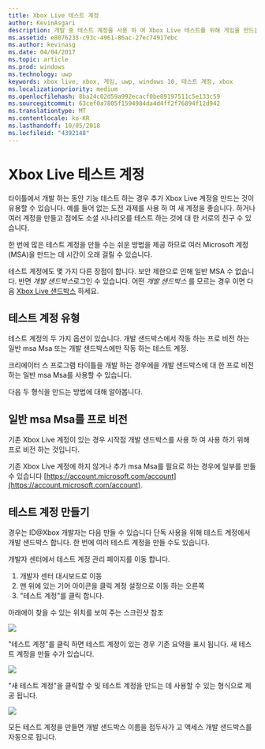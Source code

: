 ```yaml
---
title: Xbox Live 테스트 계정
author: KevinAsgari
description: 개발 중 테스트 계정을 사용 하 여 Xbox Live 테스트를 위해 게임을 만드는 방법을 알아봅니다.
ms.assetid: e8076233-c93c-4961-86ac-27ec74917ebc
ms.author: kevinasg
ms.date: 04/04/2017
ms.topic: article
ms.prod: windows
ms.technology: uwp
keywords: xbox live, xbox, 게임, uwp, windows 10, 테스트 계정, xbox
ms.localizationpriority: medium
ms.openlocfilehash: 8ba24c02d59a992ecacf0be89197511c5e133c59
ms.sourcegitcommit: 63cef0a7805f1594984da4d4ff2f76894f12d942
ms.translationtype: MT
ms.contentlocale: ko-KR
ms.lasthandoff: 10/05/2018
ms.locfileid: "4392148"
---
```

# <a name="xbox-live-test-accounts"></a>Xbox Live 테스트 계정

타이틀에서 개발 하는 동안 기능 테스트 하는 경우 추가 Xbox Live 계정을 만드는 것이 유용할 수 있습니다.  예를 들어 없는 도전 과제를 사용 하 여 새 계정을 좋습니다.  하거나 여러 계정을 만들고 점에도 소셜 시나리오를 테스트 하는 것에 대 한 서로의 친구 수 있습니다.

한 번에 많은 테스트 계정을 만들 수는 쉬운 방법을 제공 하므로 여러 Microsoft 계정 (MSA)을 만드는 데 시간이 오래 걸릴 수 있습니다.

테스트 계정에도 몇 가지 다른 장점이 합니다.  보안 제한으로 인해 일반 MSA 수 없습니다. 반면 *개발 샌드박스*로그인 수 있습니다.  어떤 *개발 샌드박스* 를 모르는 경우 이면 다음 [Xbox Live 샌드박스](xbox-live-sandboxes.md) 하세요.

## <a name="types-of-test-accounts"></a>테스트 계정 유형

테스트 계정의 두 가지 옵션이 있습니다.  개발 샌드박스에서 작동 하는 프로 비전 하는 일반 msa Msa 또는 개발 샌드박스에만 작동 하는 테스트 계정.

크리에이터 스 프로그램 타이틀을 개발 하는 경우에을 개발 샌드박스에 대 한 프로 비전 하는 일반 msa Msa를 사용할 수 있습니다.

다음 두 형식을 만드는 방법에 대해 알아봅니다.

## <a name="provisioning-regular-msas"></a>일반 msa Msa를 프로 비전

기존 Xbox Live 계정이 있는 경우 시작점 개발 샌드박스를 사용 하 여 사용 하기 위해 프로 비전 하는 것입니다.

기존 Xbox Live 계정에 하지 않거나 추가 msa Msa를 필요로 하는 경우에 일부를 만들 수 있습니다 [https://account.microsoft.com/account](https://account.microsoft.com/account).

## <a name="creating-test-accounts"></a>테스트 계정 만들기

경우는 ID@Xbox 개발자는 다음 만들 수 있습니다 단독 사용을 위해 테스트 계정에서 개발 샌드박스 합니다.  한 번에 여러 테스트 계정을 만들 수도 있습니다.

개발자 센터에서 테스트 계정 관리 페이지를 이동 합니다.
1. 개발자 센터 대시보드로 이동
2. 맨 위에 있는 기어 아이콘을 클릭 계정 설정으로 이동 하는 오른쪽
3. "테스트 계정"를 클릭 합니다.

아래에이 찾을 수 있는 위치를 보여 주는 스크린샷 참조

![](images/getting_started/devcenter_testaccount_nav.png)

"테스트 계정"를 클릭 하면 테스트 계정이 있는 경우 기존 요약을 표시 됩니다.  새 테스트 계정을 만들 수가 있습니다.

![](images/getting_started/devcenter_testaccount_summary.png)

"새 테스트 계정"을 클릭할 수 및 테스트 계정을 만드는 데 사용할 수 있는 형식으로 제공 됩니다.

![](images/getting_started/devcenter_testaccount_new.png)

모든 테스트 계정을 만들면 개발 샌드박스 이름을 접두사가 고 액세스 개발 샌드박스를 자동으로 됩니다.
